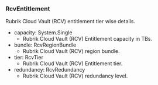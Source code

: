 ### RcvEntitlement
Rubrik Cloud Vault (RCV) entitlement tier wise details.

- capacity: System.Single
  - Rubrik Cloud Vault (RCV) Entitlement capacity in TBs.
- bundle: RcvRegionBundle
  - Rubrik Cloud Vault (RCV) region bundle.
- tier: RcvTier
  - Rubrik Cloud Vault (RCV) Entitlement tier.
- redundancy: RcvRedundancy
  - Rubrik Cloud Vault (RCV) redundancy level.
